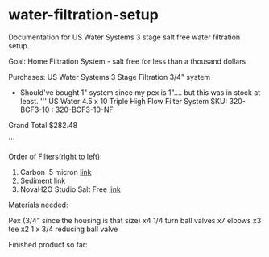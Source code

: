 # water-filtration-setup
Documentation for US Water Systems 3 stage salt free water filtration setup. 



Goal: Home Filtration System - salt free for less than a thousand dollars

Purchases: 
US Water Systems 3 Stage Filtration 3/4" system
- Should've bought 1" system since my pex is 1".... but this was in stock at least. 
'''
US Water 4.5 x 10 Triple High Flow Filter System
SKU: 320-BGF3-10 : 320-BGF3-10-NF

Grand Total	$282.48

'''

Order of Filters(right to left):
1. Carbon .5 micron [link](https://www.discountfilters.com/sediment-carbon-water-filters/clearchoice-ccs020/p175727/)
2. Sediment [link](https://www.amazon.com/gp/aw/d/B0030ZD7MU?psc=1&ref=ppx_pop_mob_b_asin_title)
3. NovaH2O Studio Salt Free [link](https://www.homedepot.com/p/NuvoH2O-Studio-Salt-Free-Eco-Friendly-Water-Softener-Conditioner-System-Replacement-Cartridge-SHP-2516/207107280)



Materials needed:

Pex (3/4" since the housing is that size)
x4 1/4 turn ball valves
x7 elbows
x3 tee
x2 1 x 3/4 reducing ball valve


Finished product so far:
